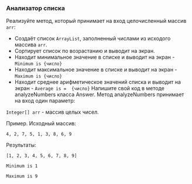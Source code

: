 ### Анализатор списка

Реализуйте метод, который принимает на вход целочисленный массив `arr`:
- Создаёт список `ArrayList`, заполненный числами из исходого массива `arr`.
- Сортирует список по возрастанию и выводит на экран.
- Находит минимальное значение в списке и выводит на экран - `Minimum is {число}`
- Находит максимальное значение в списке и выводит на экран - `Maximum is {число}`
- Находит среднее арифметическое значений списка и выводит на экран - `Average is =  {число}`
Напишите свой код в методе analyzeNumbers класса Answer. 
Метод analyzeNumbers принимает на вход один параметр:

`Integer[] arr` - массив целых чисел.

Пример.
Исходный массив:

`4, 2, 7, 5, 1, 3, 8, 6, 9`

Результаты:

`[1, 2, 3, 4, 5, 6, 7, 8, 9]`

`Minimum is 1`

`Maximum is 9`